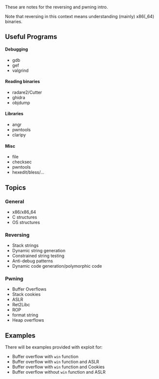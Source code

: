 These are notes for the reversing and pwning intro.

Note that reversing in this context means understanding (mainly) x86(_64) binaries.

## Useful Programs

#### Debugging
* gdb
* gef
* valgrind

#### Reading binaries
* radare2/Cutter
* ghidra
* objdump

#### Libraries
* angr
* pwntools
* claripy

#### Misc
* file
* checksec
* pwntools
* hexedit/bless/...

## Topics

### General
* x86/x86_64
* C structures
* OS structures

### Reversing
* Stack strings
* Dynamic string generation
* Constrained string testing
* Anti-debug patterns
* Dynamic code generation/polymorphic code

### Pwning
* Buffer Overflows
* Stack cookies
* ASLR
* Ret2Libc
* ROP
* format string
* Heap overflows

## Examples
There will be examples provided with exploit for:
* Buffer overflow with `win` function
* Buffer overflow with `win` function and ASLR
* Buffer overflow with `win` function and Cookies
* Buffer overflow without `win` function and ASLR